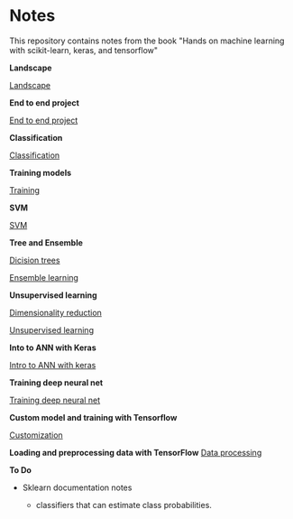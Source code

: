 # Notes 

This repository contains notes from the book "Hands on machine learning with scikit-learn, keras, and tensorflow"

**Landscape**

[Landscape](./chapters/landscape.md)

**End to end project**

[End to end project](./chapters/end-to-end.md)


**Classification**

[Classification](./chapters/classification.md)

**Training models**

[Training](./chapters/training.md)

**SVM**

[SVM](./chapters/svm.md)

**Tree and Ensemble**

[Dicision trees](./chapters/tree.md)

[Ensemble learning](./chapters/ensemble.md)

**Unsupervised learning**

[Dimensionality reduction](./chapters/dimension_reduction.md)

[Unsupervised learning](./chapters/unsupervised.md)

**Into to ANN with Keras**

[Intro to ANN with keras](./chapters/intro_to_ann.md)

**Training deep neural net**

[Training deep neural net](./chapters/training_deep_nn.md)

**Custom model and training with Tensorflow**

[Customization](./chapters/customization.md)

**Loading and preprocessing data with TensorFlow**
[Data processing](./chapters/process_data.md)

**To Do**

* Sklearn documentation notes
  
  * classifiers that can estimate class probabilities. 